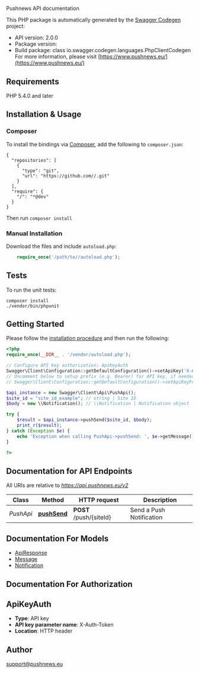 # 
Pushnews API documentation

This PHP package is automatically generated by the [Swagger Codegen](https://github.com/swagger-api/swagger-codegen) project:

- API version: 2.0.0
- Package version: 
- Build package: class io.swagger.codegen.languages.PhpClientCodegen
For more information, please visit [https://www.pushnews.eu/](https://www.pushnews.eu/)

## Requirements

PHP 5.4.0 and later

## Installation & Usage
### Composer

To install the bindings via [Composer](http://getcomposer.org/), add the following to `composer.json`:

```
{
  "repositories": [
    {
      "type": "git",
      "url": "https://github.com//.git"
    }
  ],
  "require": {
    "/": "*@dev"
  }
}
```

Then run `composer install`

### Manual Installation

Download the files and include `autoload.php`:

```php
    require_once('/path/to//autoload.php');
```

## Tests

To run the unit tests:

```
composer install
./vendor/bin/phpunit
```

## Getting Started

Please follow the [installation procedure](#installation--usage) and then run the following:

```php
<?php
require_once(__DIR__ . '/vendor/autoload.php');

// Configure API key authorization: ApiKeyAuth
Swagger\Client\Configuration::getDefaultConfiguration()->setApiKey('X-Auth-Token', 'YOUR_API_KEY');
// Uncomment below to setup prefix (e.g. Bearer) for API key, if needed
// Swagger\Client\Configuration::getDefaultConfiguration()->setApiKeyPrefix('X-Auth-Token', 'Bearer');

$api_instance = new Swagger\Client\Api\PushApi();
$site_id = "site_id_example"; // string | Site ID
$body = new \\Notification(); // \\Notification | Notification object

try {
    $result = $api_instance->pushSend($site_id, $body);
    print_r($result);
} catch (Exception $e) {
    echo 'Exception when calling PushApi->pushSend: ', $e->getMessage(), PHP_EOL;
}

?>
```

## Documentation for API Endpoints

All URIs are relative to *https://api.pushnews.eu/v2*

Class | Method | HTTP request | Description
------------ | ------------- | ------------- | -------------
*PushApi* | [**pushSend**](docs/Api/PushApi.md#pushsend) | **POST** /push/{siteId} | Send a Push Notification


## Documentation For Models

 - [ApiResponse](docs/Model/ApiResponse.md)
 - [Message](docs/Model/Message.md)
 - [Notification](docs/Model/Notification.md)


## Documentation For Authorization


## ApiKeyAuth

- **Type**: API key
- **API key parameter name**: X-Auth-Token
- **Location**: HTTP header


## Author

support@pushnews.eu


